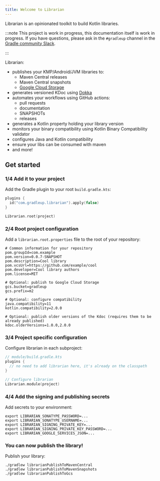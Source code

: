 ```yaml
---
title: Welcome to Librarian
---
```


Librarian is an opinionated toolkit to build Kotlin libraries.

:::note
This project is work in progress, this documentation itself is work in progress.
If you have questions, please ask in the `#gradleup` channel in the [Gradle community Slack](https://gradle-community.slack.com/).

:::

Librarian:

* publishes your KMP/Android/JVM libraries to:
    * Maven Central releases
    * Maven Central snapshots 
    * [Google Cloud Storage](https://cloud.google.com/storage?hl=en)
* generates versioned KDoc using [Dokka](https://github.com/Kotlin/dokka)
* automates your workflows using GitHub actions:
    * pull requests
    * documentation
    * SNAPSHOTs
    * releases
* generates a Kotlin property holding your library version
* monitors your binary compatibility using Kotlin Binary Compatibility validator
* configures Java and Kotlin compatibility
* ensure your libs can be consumed with maven
* and more!


## Get started

### 1/4 Add it to your project

Add the Gradle plugin to your root `build.gradle.kts`:

```kotlin
plugins {
  id("com.gradleup.librarian").apply(false)
}

Librarian.root(project)
```

### 2/4 Root project configuration

Add a `librarian.root.properties` file to the root of your repository:

```
# Common information for your repository
pom.groupId=com.example
pom.version=0.0.7-SNAPSHOT
pom.description=Cool library
pom.vcsUrl=https://github.com/example/cool
pom.developer=Cool library authors
pom.license=MIT

# Optional: publish to Google Cloud Storage
gcs.bucket=gradleup
gcs.prefix=m2

# Optional: configure compatibility
java.compatibility=11 
kotlin.compatibility=2.0.0

# Optional: publish older versions of the Kdoc (requires them to be already published)
kdoc.olderVersions=1.0.0,2.0.0
```

### 3/4 Project specific configuration

Configure librarian in each subproject:

```kotlin
// module/build.gradle.kts
plugins {
  // no need to add librarian here, it's already on the classpath
}

// Configure librarian
Librarian.module(project)
```

### 4/4 Add the signing and publishing secrets

Add secrets to your environment:

```
export LIBRARIAN_SONATYPE_PASSWORD=...
export LIBRARIAN_SONATYPE_USERNAME=...
export LIBRARIAN_SIGNING_PRIVATE_KEY=...
export LIBRARIAN_SIGNING_PRIVATE_KEY_PASSWORD=...
export LIBRARIAN_GOOGLE_SERVICES_JSON=...
```

### You can now publish the library!

Publish your library:

```
./gradlew librarianPublishToMavenCentral
./gradlew librarianPublishToMavenSnapshots
./gradlew librarianPublishToGcs
```

